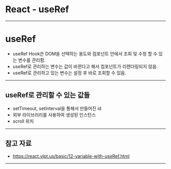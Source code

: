 # React - useRef

------

# useRef

- useRef Hook은 DOM을 선택하는 용도와 컴포넌트 안에서 조회 및 수정 할 수 있는 변수를 관리함.
- useRef로 관리하는 변수는 값이 바뀐다고 해서 컴포넌트가 리렌더링되지 않음.
- useRef로 관리하고 있는 변수는 설정 후 바로 조회할 수 있음.

------

## useRef로 관리할 수 있는 값들

- setTimeout, setInterval을 통해서 만들어진 id
- 외부 라이브러리를 사용하여 생성된 인스턴스
- scroll 위치

------

## 참고 자료

- https://react.vlpt.us/basic/12-variable-with-useRef.html

------